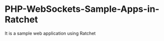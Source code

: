 PHP-WebSockets-Sample-Apps-in-Ratchet
=====================================

It is a sample web application using Ratchet
